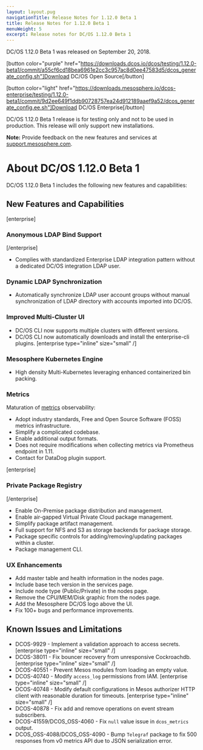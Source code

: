 ```yaml
---
layout: layout.pug
navigationTitle: Release Notes for 1.12.0 Beta 1
title: Release Notes for 1.12.0 Beta 1
menuWeight: 5
excerpt: Release notes for DC/OS 1.12.0 Beta 1
---
```


DC/OS 1.12.0 Beta 1 was released on September 20, 2018.

[button color="purple" href="https://downloads.dcos.io/dcos/testing/1.12.0-beta1/commit/a55cf6cd18bea6961e2cc3c957ac8d0ee47583d5/dcos_generate_config.sh"]Download DC/OS Open Source[/button]

[button color="light" href="https://downloads.mesosphere.io/dcos-enterprise/testing/1.12.0-beta1/commit/9d2ee649f1ddb90728757ea24d912189aaef9a52/dcos_generate_config.ee.sh"]Download DC/OS Enterprise[/button]

DC/OS 1.12.0 Beta 1 release is for testing only and not to be used in production. This release will only support new installations.

**Note:** Provide feedback on the new features and services at [support.mesosphere.com](https://support.mesosphere.com).


# About DC/OS 1.12.0 Beta 1

DC/OS 1.12.0 Beta 1 includes the following new features and capabilities:

## New Features and Capabilities

[enterprise]
### Anonymous LDAP Bind Support
[/enterprise]
- Complies with standardized Enterprise LDAP integration pattern without a dedicated DC/OS integration LDAP user.

### Dynamic LDAP Synchronization
- Automatically synchronize LDAP user account groups without manual synchronization of LDAP directory with accounts imported into DC/OS.

### Improved Multi-Cluster UI
- DC/OS CLI now supports multiple clusters with different versions.
- DC/OS CLI now automatically downloads and install the enterprise-cli plugins. [enterprise type="inline" size="small" /]

### Mesosphere Kubernetes Engine
- High density Multi-Kubernetes leveraging enhanced containerized bin packing. 

### Metrics
Maturation of [metrics](https://docs.mesosphere.com/1.12/metrics/) observability:
- Adopt industry standards, Free and Open Source Software (FOSS) metrics infrastructure.
- Simplify a complicated codebase.
- Enable additional output formats.
- Does not require modifications when collecting metrics via Prometheus endpoint in 1.11.
- Contact for DataDog plugin support.

[enterprise]
### Private Package Registry
[/enterprise]
- Enable On-Premise package distribution and management.
- Enable air-gapped Virtual Private Cloud package management.
- Simplify package artifact management.
- Full support for NFS and S3 as storage backends for package storage.
- Package specific controls for adding/removing/updating packages within a cluster.
- Package management CLI.


### UX Enhancements
- Add master table and health information in the nodes page.
- Include base tech version in the services page.
- Include node type (Public/Private) in the nodes page.
- Remove the CPU/MEM/Disk graphic from the nodes page.
- Add the Mesosphere DC/OS logo above the UI.
- Fix 100+ bugs and performance improvements.


## Known Issues and Limitations
- DCOS-9929 - Implement a validation approach to access secrets. [enterprise type="inline" size="small" /]
- DCOS-38011 - Fix bouncer recovery from unresponsive Cockroachdb. [enterprise type="inline" size="small" /]
- DCOS-40551 - Prevent Mesos modules from loading an empty value.
- DCOS-40740 - Modify `access_log` permissions from IAM. [enterprise type="inline" size="small" /]
- DCOS-40748 - Modify default configurations in Mesos authorizer HTTP client with reasonable duration for timeouts. [enterprise type="inline" size="small" /]
- DCOS-40878 - Fix add and remove operations on event stream subscribers.
- DCOS-41559/DCOS_OSS-4060 - Fix `null` value issue in `dcos_metrics` output.
- DCOS_OSS-4088/DCOS_OSS-4090 - Bump `Telegraf` package to fix 500 responses from v0 metrics API due to JSON serialization error.




